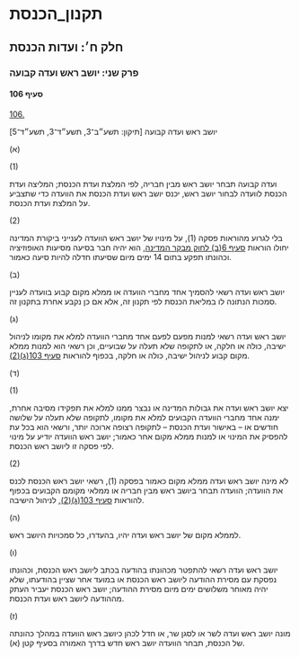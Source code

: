 # תקנון_הכנסת

## חלק ח׳: ועדות הכנסת

### פרק שני: יושב ראש ועדה קבועה

#### סעיף 106

[106.](https://he.wikisource.org/wiki/%D7%AA%D7%A7%D7%A0%D7%95%D7%9F_%D7%94%D7%9B%D7%A0%D7%A1%D7%AA#%D7%A1%D7%A2%D7%99%D7%A3_106)

יושב ראש ועדה קבועה [תיקון: תשע״ב־3, תשע״ד־3, תשע״ד־5]

(א)

(1)

ועדה קבועה תבחר יושב ראש מבין חבריה, לפי המלצת ועדת הכנסת; המליצה ועדת הכנסת לוועדה לבחור יושב ראש, יכנס יושב ראש ועדת הכנסת את הוועדה כדי שתצביע על המלצת ועדת הכנסת.

(2)

בלי לגרוע מהוראות פסקה (1), על מינויו של יושב ראש הוועדה לענייני ביקורת המדינה יחולו הוראות [סעיף 6(ב) לחוק מבקר המדינה](https://he.wikisource.org/wiki/%D7%97%D7%95%D7%A7_%D7%9E%D7%91%D7%A7%D7%A8_%D7%94%D7%9E%D7%93%D7%99%D7%A0%D7%94#%D7%A1%D7%A2%D7%99%D7%A3_6 "חוק מבקר המדינה"), הוא יהיה חבר בסיעה מסיעות האופוזיציה וכהונתו תפקע בתום 14 ימים מיום שסיעתו חדלה להיות סיעה כאמור.

(ב)

יושב ראש ועדה רשאי להסמיך אחד מחברי הוועדה או ממלא מקום קבוע בוועדה לעניין סמכות הנתונה לו במליאת הכנסת לפי תקנון זה, אלא אם כן נקבע אחרת בתקנון זה.

(ג)

יושב ראש ועדה רשאי למנות מפעם לפעם אחד מחברי הוועדה למלא את מקומו לניהול ישיבה, כולה או חלקה, או לתקופה שלא תעלה על שבועיים, וכן רשאי הוא למנות ממלא מקום קבוע לניהול ישיבה, כולה או חלקה, בכפוף להוראות [סעיף 103(ג)(2)](https://he.wikisource.org/wiki/%D7%AA%D7%A7%D7%A0%D7%95%D7%9F_%D7%94%D7%9B%D7%A0%D7%A1%D7%AA#%D7%A1%D7%A2%D7%99%D7%A3_103).

(ד)

(1)

יצא יושב ראש ועדה את גבולות המדינה או נבצר ממנו למלא את תפקידו מסיבה אחרת, ימנה אחד מחברי הוועדה הקבועים למלא את מקומו, לתקופה שלא תעלה על שלושה חודשים או – באישור ועדת הכנסת – לתקופה רצופה ארוכה יותר, ורשאי הוא בכל עת להפסיק את המינוי או למנות ממלא מקום אחר כאמור; יושב ראש הוועדה יודיע על מינוי לפי פסקה זו ליושב ראש הכנסת.

(2)

לא מינה יושב ראש ועדה ממלא מקום כאמור בפסקה (1), רשאי יושב ראש הכנסת לכנס את הוועדה; הוועדה תבחר ביושב ראש מבין חבריה או ממלאי מקומם הקבועים בכפוף להוראות [סעיף 103(ג)(2)](https://he.wikisource.org/wiki/%D7%AA%D7%A7%D7%A0%D7%95%D7%9F_%D7%94%D7%9B%D7%A0%D7%A1%D7%AA#%D7%A1%D7%A2%D7%99%D7%A3_103), לניהול הישיבה.

(ה)

לממלא מקום של יושב ראש ועדה יהיו, בהעדרו, כל סמכויות היושב ראש.

(ו)

יושב ראש ועדה רשאי להתפטר מכהונתו בהודעה בכתב ליושב ראש הכנסת, וכהונתו נפסקת עם מסירת ההודעה ליושב ראש הכנסת או במועד אחר שציין בהודעתו, שלא יהיה מאוחר משלושים ימים מיום מסירת ההודעה; יושב ראש הכנסת יעביר העתק מההודעה ליושב ראש ועדת הכנסת.

(ז)

מונה יושב ראש ועדה לשר או לסגן שר, או חדל לכהן כיושב ראש הוועדה במהלך כהונתה של הכנסת, תבחר הוועדה יושב ראש חדש בדרך האמורה בסעיף קטן (א).